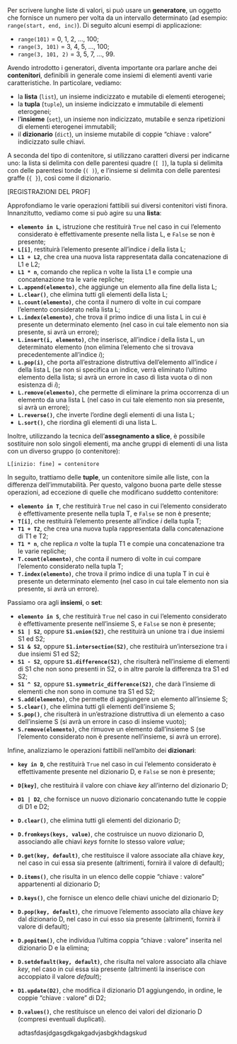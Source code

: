 Per scrivere lunghe liste di valori, si può usare un **generatore**, un oggetto che fornisce un numero per volta da un intervallo determinato (ad esempio: ```range(start, end, inc)```). Di seguito alcuni esempi di applicazione: 
- ```range(101)``` = 0, 1, 2, …, 100; 
- ```range(3, 101)``` = 3, 4, 5, …, 100; 
- ```range(3, 101, 2)``` = 3, 5, 7, ..., 99.

Avendo introdotto i generatori, diventa importante ora parlare anche dei **contenitori**, definibili in generale come insiemi di elementi aventi varie caratteristiche. In particolare, vediamo:
- la **lista** (```list```), un insieme indicizzato e mutabile di elementi eterogenei;
- la **tupla** (```tuple```), un insieme indicizzato e immutabile di elementi eterogenei;
- l’**insieme** (```set```), un insieme non indicizzato, mutabile e senza ripetizioni di elementi eterogenei immutabili;
- il **dizionario** (```dict```), un insieme mutabile di coppie “chiave : valore” indicizzato sulle chiavi.

A seconda del tipo di contenitore, si utilizzano caratteri diversi per indicarne uno: la lista si delimita con delle parentesi quadre (```[ ]```), la tupla si delimita con delle parentesi tonde (```( )```), e l’insieme si delimita con delle parentesi graffe (```{ }```), così come il dizionario.

[REGISTRAZIONI DEL PROF]

Approfondiamo le varie operazioni fattibili sui diversi contenitori visti finora. Innanzitutto, vediamo come si può agire su una **lista**:
- **```elemento in L```**, istruzione che restituirà ```True``` nel caso in cui l’elemento considerato è effettivamente presente nella lista L, e ```False``` se non è presente;
- **```L[i]```**, restituirà l’elemento presente all’indice *i* della lista L;
- **```L1 + L2```**, che crea una nuova lista rappresentata dalla concatenazione di L1 e L2;
- **```L1 * n```**, comando che replica n volte la lista L1 e compie una concatenazione tra le varie repliche;
- **```L.append(elemento)```**, che aggiunge un elemento alla fine della lista L;
- **```L.clear()```**, che elimina tutti gli elementi della lista L;
- **```L.count(elemento)```**, che conta il numero di volte in cui compare l’elemento considerato nella lista L;
- **```L.index(elemento)```**, che trova il primo indice di una lista L in cui è presente un determinato elemento (nel caso in cui tale elemento non sia presente, si avrà un errore);
- **```L.insert(i, elemento)```**, che inserisce, all’indice *i* della lista L, un determinato elemento (non elimina l’elemento che si trovava precedentemente all’indice *i*);
- **```L.pop(i)```**, che porta all’estrazione distruttiva dell’elemento all’indice *i* della lista L (se non si specifica un indice, verrà eliminato l’ultimo elemento della lista; si avrà un errore in caso di lista vuota o di non esistenza di *i*);
- **```L.remove(elemento)```**, che permette di eliminare la prima occorrenza di un elemento da una lista L (nel caso in cui tale elemento non sia presente, si avrà un errore);
- **```L.reverse()```**, che inverte l’ordine degli elementi di una lista L;
- **```L.sort()```**, che riordina gli elementi di una lista L.

Inoltre, utilizzando la tecnica dell’**assegnamento a slice**, è possibile sostituire non solo singoli elementi, ma anche gruppi di elementi di una lista con un diverso gruppo (o contenitore):

	L[inizio: fine] = contenitore

In seguito, trattiamo delle **tuple**, un contenitore simile alle liste, con la differenza dell’immutabilità. Per questo, valgono buona parte delle stesse operazioni, ad eccezione di quelle che modificano suddetto contenitore:
- **```elemento in T```**, che restituirà ```True``` nel caso in cui l’elemento considerato è effettivamente presente nella tupla T, e ```False``` se non è presente;
- **```T[i]```**, che restituirà l’elemento presente all’indice *i* della tupla T;
- **```T1 + T2```**, che crea una nuova tupla rappresentata dalla concatenazione di T1 e T2;
- **```T1 * n```**, che replica *n* volte la tupla T1 e compie una concatenazione tra le varie repliche;
- **```T.count(elemento)```**, che conta il numero di volte in cui compare l’elemento considerato nella tupla T;
- **```T.index(elemento)```**, che trova il primo indice di una tupla T in cui è presente un determinato elemento (nel caso in cui tale elemento non sia presente, si avrà un errore).

Passiamo ora agli **insiemi**, o **set**:
- **```elemento in S```**, che restituirà ```True``` nel caso in cui l’elemento considerato è effettivamente presente nell’insieme S, e ```False``` se non è presente;
- **```S1 | S2```**, oppure **```S1.union(S2)```**, che restituirà un unione tra i due insiemi S1 ed S2;
- **```S1 & S2```**, oppure **```S1.intersection(S2)```**, che restituirà un’intersezione tra i due insiemi S1 ed S2;
- **```S1 - S2```**, oppure **```S1.difference(S2)```**, che risulterà nell’insieme di elementi di S1 che non sono presenti in S2, o in altre parole la differenza tra S1 ed S2;
- **```S1 ^ S2```**, oppure **```S1.symmetric_difference(S2)```**, che darà l’insieme di elementi che non sono in comune tra S1 ed S2;
- **```S.add(elemento)```**, che permette di aggiungere un elemento all’insieme S;
- **```S.clear()```**, che elimina tutti gli elementi dell’insieme S;
- **```S.pop()```**, che risulterà in un’estrazione distruttiva di un elemento a caso dell’insieme S (si avrà un errore in caso di insieme vuoto);
- **```S.remove(elemento)```**, che rimuove un elemento dall’insieme S (se l’elemento considerato non è presente nell’insieme, si avrà un errore).

Infine, analizziamo le operazioni fattibili nell’ambito dei **dizionari**:
- **```key in D```**, che restituirà ```True``` nel caso in cui l’elemento considerato è effettivamente presente nel dizionario D, e ```False``` se non è presente;
- **```D[key]```**, che restituirà il valore con chiave *key* all’interno del dizionario D;
- **```D1 | D2```**, che fornisce un nuovo dizionario concatenando tutte le coppie di D1 e D2;
- **```D.clear()```**, che elimina tutti gli elementi del dizionario D;
- **```D.fromkeys(keys, value)```**, che costruisce un nuovo dizionario D, associando alle chiavi *keys* fornite lo stesso valore *value*;
- **```D.get(key, default)```**, che restituisce il valore associate alla chiave *key*, nel caso in cui essa sia presente (altrimenti, fornirà il valore di default);
- **```D.items()```**, che risulta in un elenco delle coppie “chiave : valore” appartenenti al dizionario D;
- **```D.keys()```**, che fornisce un elenco delle chiavi uniche del dizionario D;
- **```D.pop(key, default)```**, che rimuove l’elemento associato alla chiave *key* dal dizionario D, nel caso in cui esso sia presente (altrimenti, fornirà il valore di default);
- **```D.popitem()```**, che individua l’ultima coppia “chiave : valore” inserita nel dizionario D e la elimina;
- **```D.setdefault(key, default)```**, che risulta nel valore associato alla chiave *key*, nel caso in cui essa sia presente (altrimenti la inserisce con accoppiato il valore *default*);
- **```D1.update(D2)```**, che modifica il dizionario D1 aggiungendo, in ordine, le coppie “chiave : valore” di D2;
- **```D.values()```**, che restituisce un elenco dei valori del dizionario D (compresi eventuali duplicati).

	adtasfdasjdgasgdkgakgadvjasbgkhdagskud